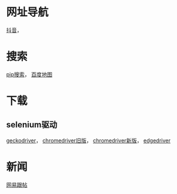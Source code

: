 # 网址导航
[抖音](https://www.douyin.com)，

# 搜索
[pip搜索](https://pypi.org/search)，
[百度地图](https://map.baidu.com/)

# 下载
## selenium驱动
[geckodriver](https://github.com/mozilla/geckodriver/releases)，
[chromedriver旧版](http://chromedriver.storage.googleapis.com/index.html)，
[chromedriver新版](https://googlechromelabs.github.io/chrome-for-testing/)，
[edgedriver](https://developer.microsoft.com/en-us/microsoft-edge/tools/webdriver/?form=MA13LH#downloads)

# 新闻
[网易跟帖](https://tie.163.com/#/splendid)
